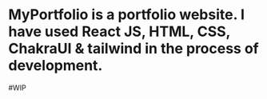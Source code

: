 # MyPortfolio is a portfolio website. I have used React JS, HTML, CSS, ChakraUI & tailwind in the process of development.
#WIP

